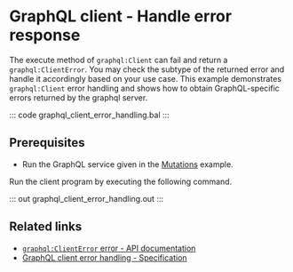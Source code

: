 # GraphQL client - Handle error response

The execute method of `graphql:Client` can fail and return a `graphql:ClientError`. You may check the subtype of the returned error and handle it accordingly based on your use case. This example demonstrates `graphql:Client` error handling and shows how to obtain GraphQL-specific errors returned by the graphql server.

::: code graphql_client_error_handling.bal :::

## Prerequisites
- Run the GraphQL service given in the [Mutations](https://ballerina.io/learn/by-example/graphql-mutations/) example.

Run the client program by executing the following command.

::: out graphql_client_error_handling.out :::

## Related links
- [`graphql:ClientError` error - API documentation](https://lib.ballerina.io/ballerina/graphql/latest/errors#ClientError)
- [GraphQL client error handling - Specification](/spec/graphql/#255-client-error-handling)
